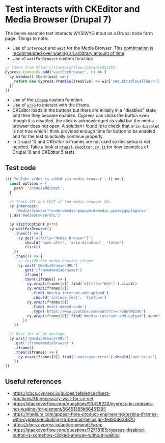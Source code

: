 # Test interacts with CKEditor and Media Browser (Drupal 7)

The below example test interacts WYSIWYG input on a Drupal node form page. Things to note:

- Use of `intercept` and `wait` for the Media Browser. This [combination is recommended over waiting an arbitrary amount of time](https://docs.cypress.io/guides/references/best-practices#Unnecessary-wait-for-cy-get).
- Use of `waitForBrowser` custom function:

```javascript
// Taken from https://stackoverflow.com/a/56451395.
Cypress.Commands.add('waitForBrowser', () => {
  cy.window().then((win) => {
    return new Cypress.Promise((resolve) => win['requestIdleCallback'](resolve))
  })
})
```

- Use of the [`iframe`](/utilities/iframe.js) custom function.
- Use of [`wrap`](https://docs.cypress.io/api/commands/wrap) to interact with the iframe.
- CKEditor loads in the buttons but there are initially in a "disabled" state and then they become enabled. Cypress can clicks the button even though it is disabled, the click is acknowledged as valid but the media browser does not open. A solution I found is to check that `aria-disabled` is not true which I think provided enough time for button to be enabled and for the test to actually continue properly.
- In Drupal 10 and CKEditor 5 iframes are not used so this setup is not needed. Take a look at [`drupal-ckeditor.cy.js`](../../cypress/e2e/3-civicactions-examples/drupal-ckeditor.cy.js) for how examples of Drupal 10 and CKEdttor 5 tests.

## Test code

```javascript
it('YouTube video is added via media browser', () => {
  const options = {
    path: '/node/add/post',
  }

  // Track GET and POST of the media browser URL.
  cy.intercept(
    '/media/browser?render=media-popup&id=media_wysiwyg&plugins='
  ).as('mediaBrowserURL')

  cy.visit(options.path)
  cy.waitForBrowser()
    .then(() => {
      cy.get('a[title="Media browser"]')
        .should('have.attr', 'aria-disabled', 'false')
        .click()
    })
    .then(() => {
      // Inside the media browser iframe.
      cy.wait('@mediaBrowserURL')
        .get('iframe#mediaBrowser')
        .iframe()
        .then((iframes) => {
          cy.wrap(iframes[0]).find('a[title="Web"]').click()
          cy.wrap(iframes[0])
            .find('#media-internet-add-upload')
            .should('include.text', 'YouTube')
          cy.wrap(iframes[0])
            .find('#edit-embed-code')
            .type('https://www.youtube.com/watch?v=ck6QG9ME2aU')
          cy.wrap(iframes[0]).find('#media-internet-add-upload').submit()
        })
    })

  // Wait for error message.
  cy.wait('@mediaBrowserURL')
    .get('iframe#mediaBrowser')
    .iframe()
    .then((iframes) => {
      cy.wrap(iframes[0]).find('.messages.error').should('not.exist')
    })
})
```

## Useful references

- https://docs.cypress.io/guides/references/best-practices#Unnecessary-wait-for-cy-get
- https://stackoverflow.com/questions/53428220/cypress-io-contains-not-waiting-for-element/56451395#56451395
- https://medium.com/appear-here-product-engineering/testing-iframes-with-cypress-including-stripe-and-hellosign-fed90d639870
- https://docs.cypress.io/api/commands/wrap
- https://stackoverflow.com/questions/72718185/cypress-disabled-button-is-somehow-clicked-anyway-without-waiting
